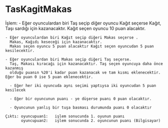 # TasKagitMakas
İşlem: 
    - Eğer oyunculardan biri Taş seçip diğer oyuncu Kağıt seçerse Kağıt, 
    Taşı sardığı için kazanacaktır. Kağıt seçen oyuncu 10 puan alacaktır.

    - Eğer oyunculardan biri Kağıt seçip diğeri Makas seçerse . 
      Makas, Kağıdı keseceği için kazanacaktır. 
      Makas seçen oyuncu 5 puan alacaktır Kağıt seçen oyuncudan 5 puan kesilecektir.
      
    - Eğer oyunculardan biri Makas seçip diğeri Taş seçerse. 
      Taş, Makası kıracağı için kazanacaktır. Taş seçen oyuncuya daha önce kazanmış 
      olduğu puanın %20'i kadar puan kazanacak ve tam kısmı eklenecektir. Eğer bu puan 0 ise 5 puan eklenecektir.
      
      - Eğer her iki oyuncuda aynı seçimi yaptıysa iki oyuncudan 5 puan kesilecek
      
      - Eğer bir oyuncunun puanı - ye düşerse puanı 0 puan olacaktır.
      
      - Oyuncunun yanlış bir tuşa basması durumunda puanı 0 olacaktır
    
    Çıktı: oyuncupuan1:   işlem sonucunda 1. oyunun puanı
           oyuncupuan2:   işlem sonucunda 2. oyuncunun puanı (Bilgisayar)
